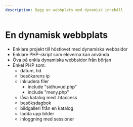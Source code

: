 ```yaml
---
description: Bygg en webbplats med dynamisk innehåll
---
```


# En dynamisk webbplats

* Enklare projekt till höstlovet med dynamiska webbsidor 
* Enklare PHP-skript som eleverna kan använda 
* Öva på enkla dynamiska webbsidor från början 
* Enkel PHP som: 
  * datum, tid
  * besökarens ip
  * inkludera filer
    * include "sidhuvud.php"
    * include "meny.php"
  * låsa katalog med .htaccess
  * besöksdagbok
  * bildgalleri från en katalog
  * ladda upp bilder
  * inloggning med sessioner

